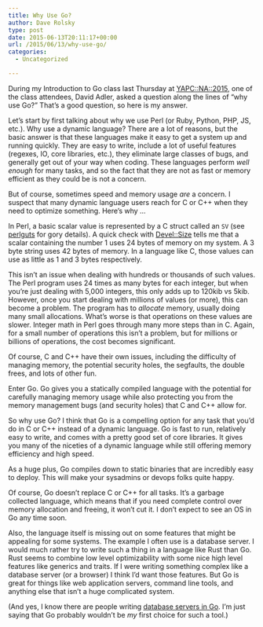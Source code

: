 ```yaml
---
title: Why Use Go?
author: Dave Rolsky
type: post
date: 2015-06-13T20:11:17+00:00
url: /2015/06/13/why-use-go/
categories:
  - Uncategorized

---
```

During my Introduction to Go class last Thursday at [YAPC::NA::2015][1], one of the class attendees, David Adler, asked a question along the lines of &#8220;why use Go?&#8221; That&#8217;s a good question, so here is my answer.

Let&#8217;s start by first talking about why we use Perl (or Ruby, Python, PHP, JS, etc.). Why use a dynamic language? There are a lot of reasons, but the basic answer is that these languages make it easy to get a system up and running quickly. They are easy to write, include a lot of useful features (regexes, IO, core libraries, etc.), they eliminate large classes of bugs, and generally get out of your way when coding. These languages perform _well enough_ for many tasks, and so the fact that they are not as fast or memory efficient as they could be is not a concern.

But of course, sometimes speed and memory usage _are_ a concern. I suspect that many dynamic language users reach for C or C++ when they need to optimize something. Here&#8217;s why &#8230;

In Perl, a basic scalar value is represented by a C struct called an `SV` (see [perlguts][2] for gory details). A quick check with [Devel::Size][3] tells me that a scalar containing the number 1 uses 24 bytes of memory on my system. A 3 byte string uses 42 bytes of memory. In a language like C, those values can use as little as 1 and 3 bytes respectively.

This isn&#8217;t an issue when dealing with hundreds or thousands of such values. The Perl program uses 24 times as many bytes for each integer, but when you&#8217;re just dealing with 5,000 integers, this only adds up to 120kib vs 5kib. However, once you start dealing with millions of values (or more), this can become a problem. The program has to _allocate_ memory, usually doing many small allocations. What&#8217;s worse is that operations on these values are slower. Integer math in Perl goes through many more steps than in C. Again, for a small number of operations this isn&#8217;t a problem, but for millions or billions of operations, the cost becomes significant.

Of course, C and C++ have their own issues, including the difficulty of managing memory, the potential security holes, the segfaults, the double frees, and lots of other fun.

Enter Go. Go gives you a statically compiled language with the potential for carefully managing memory usage while also protecting you from the memory management bugs (and security holes) that C and C++ allow for.

So why use Go? I think that Go is a compelling option for any task that you&#8217;d do in C or C++ instead of a dynamic language. Go is fast to run, relatively easy to write, and comes with a pretty good set of core libraries. It gives you many of the niceties of a dynamic language while still offering memory efficiency and high speed.

As a huge plus, Go compiles down to static binaries that are incredibly easy to deploy. This will make your sysadmins or devops folks quite happy.

Of course, Go doesn&#8217;t replace C or C++ for all tasks. It&#8217;s a garbage collected language, which means that if you need complete control over memory allocation and freeing, it won&#8217;t cut it. I don&#8217;t expect to see an OS in Go any time soon.

Also, the language itself is missing out on some features that might be appealing for some systems. The example I often use is a database server. I would much rather try to write such a thing in a language like Rust than Go. Rust seems to combine low level optimizability with some nice high level features like generics and traits. If I were writing something complex like a database server (or a browser) I think I&#8217;d want those features. But Go is great for things like web application servers, command line tools, and anything else that isn&#8217;t a huge complicated system.

(And yes, I know there are people writing [database servers in Go][4]. I&#8217;m just saying that Go probably wouldn&#8217;t be _my_ first choice for such a tool.)

 [1]: http://www.yapcna.org/yn2015/
 [2]: http://perldoc.perl.org/perlguts.html
 [3]: https://metacpan.org/pod/Devel::Size
 [4]: http://www.cockroachlabs.com/
